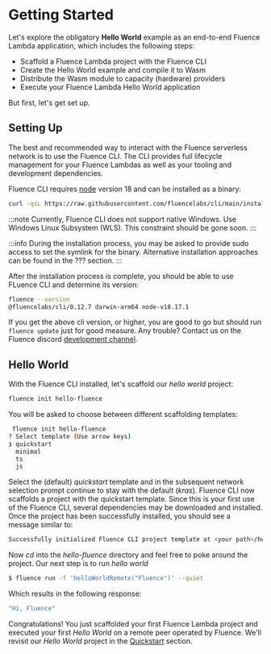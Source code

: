 # Getting Started

Let's explore the obligatory **Hello World** example as an end-to-end Fluence Lambda application, which includes the following steps:

* Scaffold a Fluence Lambda project with the Fluence CLI
* Create the Hello World example and compile it to Wasm
* Distribute the Wasm module to capacity (hardware) providers
* Execute your Fluence Lambda Hello World application

But first, let's get set up.

## Setting Up

The best and recommended way to interact with the Fluence serverless network is to use the Fluence CLI. The CLI provides full lifecycle management for your Fluence Lambdas as well as your tooling and development dependencies.

Fluence CLI requires [node](https://nodejs.org/en/learn/getting-started/how-to-install-nodejs) version 18 and can be installed as a binary:

```bash
curl -qsL https://raw.githubusercontent.com/fluencelabs/cli/main/install.sh | bash
```

:::note
Currently, Fluence CLI does not support native Windows. Use Windows Linux Subsystem (WLS). This constraint should be gone soon.
:::


:::info
During the installation process, you may be asked to provide sudo access to set the symlink for the binary.
Alternative installation approaches can be found in the ??? section.
:::

After the installation process is complete, you should be able to use FLuence CLI and determine its version:

```bash
fluence --version
@fluencelabs/cli/0.12.7 darwin-arm64 node-v18.17.1
```

If you get the above cli version, or higher, you are good to go but should run `fluence update` just for good measure. Any trouble? Contact us on the Fluence discord  [development channel](https://fluence.chat).

## Hello World

With the Fluence CLI installed, let's scaffold our *hello world* project:

```bash
fluence init hello-fluence
```

You will be asked to choose between different scaffolding templates:

```bash
 fluence init hello-fluence
? Select template (Use arrow keys)
❯ quickstart
  minimal
  ts
  js
```

Select the (default) *quickstart* template and in the subsequent network selection prompt continue to stay with the default (*kras*). Fluence CLI now scaffolds a project with the quickstart template. Since this is your first use of the Fluence CLI, several dependencies may be downloaded and installed. Once the project has been successfully installed, you should see a message similar to:

```bash
Successfully initialized Fluence CLI project template at <your path>/hello-fluence
```

Now *cd* into the *hello-fluence* directory and feel free to poke around the project. Our next step is to run *hello world* 

```bash
$ fluence run -f 'helloWorldRemote("Fluence")' --quiet
```
Which results in the following response:

```bash
"Hi, Fluence"
```

Congratulations! You just scaffolded your first Fluence Lambda project and executed your first *Hello World* on a remote peer operated by Fluence. We'll revisit our *Hello World* project in the [Quickstart](../Quickstarts/your_first_lambda.md) section.